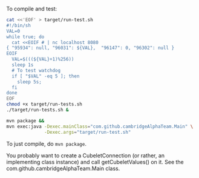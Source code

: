 To compile and test:
```sh
cat <<'EOF' > target/run-test.sh
#!/bin/sh
VAL=0
while true; do
  cat <<EOIF # | nc localhost 8080
{ "95934": null, "96031": ${VAL},  "96147": 0, "96302": null }
EOIF
  VAL=$(((${VAL}+1)%256))
  sleep 1s
  # To test watchdog
  if [ "$VAL" -eq 5 ]; then
    sleep 5s;
  fi
done
EOF
chmod +x target/run-tests.sh
./target/run-tests.sh &

mvn package &&
mvn exec:java -Dexec.mainClass="com.github.cambridgeAlphaTeam.Main" \
              -Dexec.args="target/run-test.sh"
```

To just compile, do `mvn package`.

You probably want to create a CubeletConnection (or rather, an
implementing class instance) and call getCubeletValues() on it.
See the com.github.cambridgeAlphaTeam.Main class.
